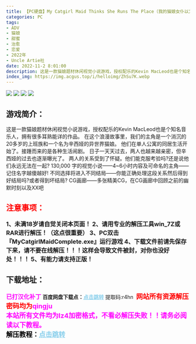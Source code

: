 ```yaml
---
title: 【PC硬盘】My Catgirl Maid Thinks She Runs The Place（我的猫娘女仆以为自己掌控了一切）
categories: PC
tags:
- ADV
- 猫娘
- 甜蜜
- 治愈
- 恋爱
- 2022年
- Uncle Artie社
date: 2022-11-2 8:01:00
description: 这是一款猫娘题材休闲视觉小说游戏，授权配乐的Kevin MacLeod也是个知名音乐人，拥有很多耳熟能详的作品。在这个浪漫故事里，我们的主角是一个消沉的20多岁的上班族和一个名为辛西娅的异世界猫娘。他们在单人公寓的同居生活开始了。接踵而来的是各种生活闹剧。日子一天天过去，两人也越来越亲密，但辛西娅的过去也逐渐曝光了。两人的关系受到了怀疑。他们能克服考验吗?还是说他们永远无法在一起?130,000 字的视觉小说——4~6小时内容及可命名的主角——记住名字越傻越好!不同选择将进入不同结局——你能正确处理这段关系然后得到好结局吗?或者得到坏结局?CG画廊——多张精美CG，在CG画廊中回顾之前的幽默时刻以及XX吧
index_img: https://img.acgus.top/i/helloimg/ZhSu7K.webp
---
```

![](https://img.acgus.top/i/helloimg/ZhSu7K.webp)
![](https://img.acgus.top/i/helloimg/Zhi5Cb.webp)
![](https://img.acgus.top/i/helloimg/ZhiB4o.webp)
![](https://img.acgus.top/i/helloimg/ZhiCwD.webp)
## 游戏简介：
这是一款猫娘题材休闲视觉小说游戏，授权配乐的Kevin MacLeod也是个知名音乐人，拥有很多耳熟能详的作品。
在这个浪漫故事里，我们的主角是一个消沉的20多岁的上班族和一个名为辛西娅的异世界猫娘。
他们在单人公寓的同居生活开始了。接踵而来的是各种生活闹剧。
日子一天天过去，两人也越来越亲密，但辛西娅的过去也逐渐曝光了。
两人的关系受到了怀疑。他们能克服考验吗?还是说他们永远无法在一起?
130,000 字的视觉小说——4~6小时内容及可命名的主角——记住名字越傻越好!
不同选择将进入不同结局——你能正确处理这段关系然后得到好结局吗?或者得到坏结局?
CG画廊——多张精美CG，在CG画廊中回顾之前的幽默时刻以及XX吧
<br>





## <font color=#FF0000 >注意事项：</font>
<font size=3><b>1、未满18岁请自觉关闭本页面！
2、请用专业的解压工具win_7Z或RAR进行解压！（这点很重要）
3、PC双击『MyCatgirlMaidComplete.exe』运行游戏
4、下载文件前请先保存下来，请不要在线解压！！！这样会导致文件被封，对你也没好处！！！
5、有能力请支持正版！</b></font>

## 下载地址：
<font color=#FF00FF size=3>**已打汉化补丁**</font>
<b>百度网盘下载点：</b><a href="https://pan.baidu.com/s/17sfZieWqlwe1phwuwfwUyA?pwd=r4hn" style="color: #87CEEB;"><b>点击跳转</b></a> 提取码:r4hn
<a style="padding: 0" href="https://post.qingju.org/AD/"><img style="max-width:100%" src="https://img.acgus.top/i/2024/07/478f689b8021d8d499ab43d21acf137a.gif" alt=""></a>
<b><font color=#FF0000 size=4>网站所有资源解压密码均为</b></font><b><font color=#FF00FF size=4>qingju</font><font color=#FF0000 ></font></b><br><b><font color=#FF00FF size=4>本站所有文件均为lz4加密格式，不看必解压失败！！请务必阅读以下教程。</b></font><br><b><font color=#000 size=4>解压教程：</b><a href="https://post.qingju.org/tutorial/000/" style="color: #87CEEB;"><b>点击跳转</b></a>